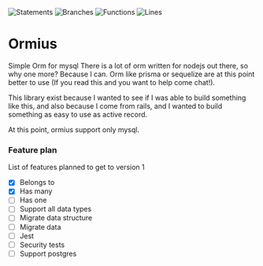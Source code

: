 ![Statements](https://img.shields.io/badge/statements-43.13%25-red.svg?style=flat)
![Branches](https://img.shields.io/badge/branches-38.77%25-red.svg?style=flat)
![Functions](https://img.shields.io/badge/functions-55%25-red.svg?style=flat)
![Lines](https://img.shields.io/badge/lines-43.04%25-red.svg?style=flat)
# Ormius
Simple Orm for mysql
There is a lot of orm written for nodejs out there, so why one more? Because I can.
Orm like prisma or sequelize are at this point better to use (If you read this and you want to help come chat!).

This library exist because I wanted to see if I was able to build something like this, and also because I come from rails, and I wanted to build something as easy to use as active record.

At this point, ormius support only mysql.

### Feature plan
List of features planned to get to version 1

- [X] Belongs to
- [X] Has many
- [ ] Has one
- [ ] Support all data types
- [ ] Migrate data structure
- [ ] Migrate data
- [ ] Jest
- [ ] Security tests
- [ ] Support postgres
